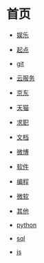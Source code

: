 # 首页


<div id = "首"></div>
<script src = "./js/首.js"></script>


* [娱乐](网页/娱乐.html)
* [起点](网页/起点.html)
* [git](网页/git.html)
* [云服务](网页/云服务.html)


* [京东](网页/京东.html)
* [天猫](网页/天猫.html)


* [求职](网页/求职.html)
* [文档](网页/文档.html)


* [微博](网页/微博.html)
* [软件](网页/软件.html)


* [编程](网页/编程.html)
* [微软](网页/微软.html)
* [其他](网页/其他.html)


* [python](网页/python.html)
* [sql](网页/sql.html)
* [js](网页/js.html)
